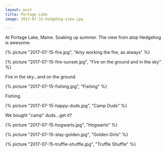 ```yaml
---
layout: post
title: Portage Lake
image: 2017-07-15-hedgehog-view.jpg

---
```


At Portage Lake, Maine. Soaking up summer. The view from atop Hedgehog is awesome.


<!--more-->
{% picture "2017-07-15-fire.jpg", "Amy working the fire, as always"  %}

{% picture "2017-07-15-fire-sunset.jpg", "Fire on the ground and in the sky"  %}

Fire in the sky...and on the ground.

{% picture "2017-07-15-fishing.jpg", "Fishing"  %}

Fishing.  

{% picture "2017-07-15-happy-duds.jpg", "Camp Duds"  %}

We bought "camp" duds...get it?

{% picture "2017-07-15-hogwarts.jpg", "Hogwarts"  %}
  
{% picture "2017-07-15-stay-golden.jpg", "Golden Girls"  %}
  
{% picture "2017-07-15-truffle-shuffle.jpg", "Truffle Shuffle"  %}

